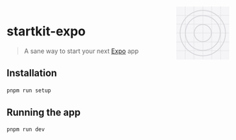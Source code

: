 <img src="./assets/icon.png" align="right" width="120" height="120" />

# startkit-expo

> A sane way to start your next [Expo](https://expo.dev) app

## Installation

```sh
pnpm run setup
```

## Running the app

```sh
pnpm run dev
```
